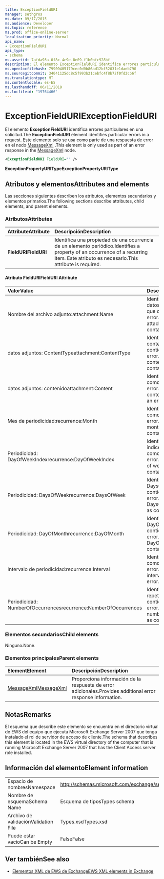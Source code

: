 ```yaml
---
title: ExceptionFieldURI
manager: sethgros
ms.date: 09/17/2015
ms.audience: Developer
ms.topic: reference
ms.prod: office-online-server
localization_priority: Normal
api_name:
- ExceptionFieldURI
api_type:
- schema
ms.assetid: 7afda93a-0f8c-4c9e-8e09-f1b0bfc928bf
description: El elemento ExceptionFieldURI identifica errores particulares en una solicitud. Este elemento solo se usa como parte de una respuesta de error en el nodo MessageXml.
ms.openlocfilehash: 79909405179cec0d0b86ad12bf52031e1daeb790
ms.sourcegitcommit: 34041125dc8c5f993b21cebfc4f8b72f0fd2cb6f
ms.translationtype: MT
ms.contentlocale: es-ES
ms.lasthandoff: 06/11/2018
ms.locfileid: "19764466"
---
```

# <a name="exceptionfielduri"></a><span data-ttu-id="8d394-104">ExceptionFieldURI</span><span class="sxs-lookup"><span data-stu-id="8d394-104">ExceptionFieldURI</span></span>

<span data-ttu-id="8d394-105">El elemento **ExceptionFieldURI** identifica errores particulares en una solicitud.</span><span class="sxs-lookup"><span data-stu-id="8d394-105">The **ExceptionFieldURI** element identifies particular errors in a request.</span></span> <span data-ttu-id="8d394-106">Este elemento solo se usa como parte de una respuesta de error en el nodo [MessageXml](messagexml.md) .</span><span class="sxs-lookup"><span data-stu-id="8d394-106">This element is only used as part of an error response in the [MessageXml](messagexml.md) node.</span></span> 
  
```xml
<ExceptionFieldURI FieldURI="" />
```

 <span data-ttu-id="8d394-107">**ExceptionPropertyURIType**</span><span class="sxs-lookup"><span data-stu-id="8d394-107">**ExceptionPropertyURIType**</span></span>
## <a name="attributes-and-elements"></a><span data-ttu-id="8d394-108">Atributos y elementos</span><span class="sxs-lookup"><span data-stu-id="8d394-108">Attributes and elements</span></span>

<span data-ttu-id="8d394-109">Las secciones siguientes describen los atributos, elementos secundarios y elementos primarios.</span><span class="sxs-lookup"><span data-stu-id="8d394-109">The following sections describe attributes, child elements, and parent elements.</span></span>
  
### <a name="attributes"></a><span data-ttu-id="8d394-110">Atributos</span><span class="sxs-lookup"><span data-stu-id="8d394-110">Attributes</span></span>

|<span data-ttu-id="8d394-111">**Attribute**</span><span class="sxs-lookup"><span data-stu-id="8d394-111">**Attribute**</span></span>|<span data-ttu-id="8d394-112">**Descripción**</span><span class="sxs-lookup"><span data-stu-id="8d394-112">**Description**</span></span>|
|:-----|:-----|
|<span data-ttu-id="8d394-113">**FieldURI**</span><span class="sxs-lookup"><span data-stu-id="8d394-113">**FieldURI**</span></span> <br/> |<span data-ttu-id="8d394-114">Identifica una propiedad de una ocurrencia de un elemento periódico.</span><span class="sxs-lookup"><span data-stu-id="8d394-114">Identifies a property of an occurrence of a recurring item.</span></span> <span data-ttu-id="8d394-115">Este atributo es necesario.</span><span class="sxs-lookup"><span data-stu-id="8d394-115">This attribute is required.</span></span>  <br/> |
   
#### <a name="fielduri-attribute"></a><span data-ttu-id="8d394-116">Atributo FieldURI</span><span class="sxs-lookup"><span data-stu-id="8d394-116">FieldURI Attribute</span></span>

|<span data-ttu-id="8d394-117">**Valor**</span><span class="sxs-lookup"><span data-stu-id="8d394-117">**Value**</span></span>|<span data-ttu-id="8d394-118">**Descripción**</span><span class="sxs-lookup"><span data-stu-id="8d394-118">**Description**</span></span>|
|:-----|:-----|
|<span data-ttu-id="8d394-119">Nombre del archivo adjunto:</span><span class="sxs-lookup"><span data-stu-id="8d394-119">attachment:Name</span></span>  <br/> |<span data-ttu-id="8d394-120">Identifica el nombre de datos adjuntos como que contiene un error.</span><span class="sxs-lookup"><span data-stu-id="8d394-120">Identifies the attachment name as containing an error.</span></span>  <br/> |
|<span data-ttu-id="8d394-121">datos adjuntos: ContentType</span><span class="sxs-lookup"><span data-stu-id="8d394-121">attachment:ContentType</span></span>  <br/> |<span data-ttu-id="8d394-122">Identifica el tipo de contenido como que contiene un error.</span><span class="sxs-lookup"><span data-stu-id="8d394-122">Identifies the content type as containing an error.</span></span>  <br/> |
|<span data-ttu-id="8d394-123">datos adjuntos: contenido</span><span class="sxs-lookup"><span data-stu-id="8d394-123">attachment:Content</span></span>  <br/> |<span data-ttu-id="8d394-124">Identifica el contenido como que contiene un error.</span><span class="sxs-lookup"><span data-stu-id="8d394-124">Identifies the content as containing an error.</span></span>  <br/> |
|<span data-ttu-id="8d394-125">Mes de periodicidad:</span><span class="sxs-lookup"><span data-stu-id="8d394-125">recurrence:Month</span></span>  <br/> |<span data-ttu-id="8d394-126">Identifica el campo mes como que contiene un error.</span><span class="sxs-lookup"><span data-stu-id="8d394-126">Identifies the month field as containing an error.</span></span>  <br/> |
|<span data-ttu-id="8d394-127">Periodicidad: DayOfWeekIndex</span><span class="sxs-lookup"><span data-stu-id="8d394-127">recurrence:DayOfWeekIndex</span></span>  <br/> |<span data-ttu-id="8d394-128">Identifica el día de índice de la semana como que contiene un error.</span><span class="sxs-lookup"><span data-stu-id="8d394-128">Identifies the day of week index as containing an error.</span></span>  <br/> |
|<span data-ttu-id="8d394-129">Periodicidad: DaysOfWeek</span><span class="sxs-lookup"><span data-stu-id="8d394-129">recurrence:DaysOfWeek</span></span>  <br/> |<span data-ttu-id="8d394-130">Identifica la propiedad DaysOfWeek como que contiene un error.</span><span class="sxs-lookup"><span data-stu-id="8d394-130">Identifies the DaysOfWeek property as containing an error.</span></span>  <br/> |
|<span data-ttu-id="8d394-131">Periodicidad: DayOfMonth</span><span class="sxs-lookup"><span data-stu-id="8d394-131">recurrence:DayOfMonth</span></span>  <br/> |<span data-ttu-id="8d394-132">Identifica el DayOfMonth como que contiene un error.</span><span class="sxs-lookup"><span data-stu-id="8d394-132">Identifies the DayOfMonth as containing an error.</span></span>  <br/> |
|<span data-ttu-id="8d394-133">Intervalo de periodicidad:</span><span class="sxs-lookup"><span data-stu-id="8d394-133">recurrence:Interval</span></span>  <br/> |<span data-ttu-id="8d394-134">Identifica el intervalo como que contiene un error.</span><span class="sxs-lookup"><span data-stu-id="8d394-134">Identifies the interval as containing an error.</span></span>  <br/> |
|<span data-ttu-id="8d394-135">Periodicidad: NumberOfOccurrences</span><span class="sxs-lookup"><span data-stu-id="8d394-135">recurrence:NumberOfOccurrences</span></span>  <br/> |<span data-ttu-id="8d394-136">Identifica el número de repeticiones como que contiene un error.</span><span class="sxs-lookup"><span data-stu-id="8d394-136">Identifies the number of occurrences as containing an error.</span></span>  <br/> |
   
### <a name="child-elements"></a><span data-ttu-id="8d394-137">Elementos secundarios</span><span class="sxs-lookup"><span data-stu-id="8d394-137">Child elements</span></span>

<span data-ttu-id="8d394-138">Ninguno.</span><span class="sxs-lookup"><span data-stu-id="8d394-138">None.</span></span>
  
### <a name="parent-elements"></a><span data-ttu-id="8d394-139">Elementos principales</span><span class="sxs-lookup"><span data-stu-id="8d394-139">Parent elements</span></span>

|<span data-ttu-id="8d394-140">**Element**</span><span class="sxs-lookup"><span data-stu-id="8d394-140">**Element**</span></span>|<span data-ttu-id="8d394-141">**Descripción**</span><span class="sxs-lookup"><span data-stu-id="8d394-141">**Description**</span></span>|
|:-----|:-----|
|[<span data-ttu-id="8d394-142">MessageXml</span><span class="sxs-lookup"><span data-stu-id="8d394-142">MessageXml</span></span>](messagexml.md) <br/> |<span data-ttu-id="8d394-143">Proporciona información de la respuesta de error adicionales.</span><span class="sxs-lookup"><span data-stu-id="8d394-143">Provides additional error response information.</span></span>  <br/> |
   
## <a name="remarks"></a><span data-ttu-id="8d394-144">Notas</span><span class="sxs-lookup"><span data-stu-id="8d394-144">Remarks</span></span>

<span data-ttu-id="8d394-145">El esquema que describe este elemento se encuentra en el directorio virtual de EWS del equipo que ejecuta Microsoft Exchange Server 2007 que tenga instalado el rol de servidor de acceso de cliente.</span><span class="sxs-lookup"><span data-stu-id="8d394-145">The schema that describes this element is located in the EWS virtual directory of the computer that is running Microsoft Exchange Server 2007 that has the Client Access server role installed.</span></span>
  
## <a name="element-information"></a><span data-ttu-id="8d394-146">Información del elemento</span><span class="sxs-lookup"><span data-stu-id="8d394-146">Element information</span></span>

|||
|:-----|:-----|
|<span data-ttu-id="8d394-147">Espacio de nombres</span><span class="sxs-lookup"><span data-stu-id="8d394-147">Namespace</span></span>  <br/> |http://schemas.microsoft.com/exchange/services/2006/types  <br/> |
|<span data-ttu-id="8d394-148">Nombre de esquema</span><span class="sxs-lookup"><span data-stu-id="8d394-148">Schema Name</span></span>  <br/> |<span data-ttu-id="8d394-149">Esquema de tipos</span><span class="sxs-lookup"><span data-stu-id="8d394-149">Types schema</span></span>  <br/> |
|<span data-ttu-id="8d394-150">Archivo de validación</span><span class="sxs-lookup"><span data-stu-id="8d394-150">Validation File</span></span>  <br/> |<span data-ttu-id="8d394-151">Types.xsd</span><span class="sxs-lookup"><span data-stu-id="8d394-151">Types.xsd</span></span>  <br/> |
|<span data-ttu-id="8d394-152">Puede estar vacío</span><span class="sxs-lookup"><span data-stu-id="8d394-152">Can be Empty</span></span>  <br/> |<span data-ttu-id="8d394-153">False</span><span class="sxs-lookup"><span data-stu-id="8d394-153">False</span></span>  <br/> |
   
## <a name="see-also"></a><span data-ttu-id="8d394-154">Ver también</span><span class="sxs-lookup"><span data-stu-id="8d394-154">See also</span></span>



- [<span data-ttu-id="8d394-155">Elementos XML de EWS de Exchange</span><span class="sxs-lookup"><span data-stu-id="8d394-155">EWS XML elements in Exchange</span></span>](ews-xml-elements-in-exchange.md)

